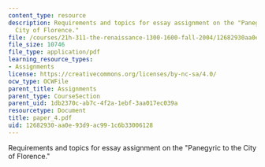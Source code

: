 ```yaml
---
content_type: resource
description: Requirements and topics for essay assignment on the "Panegyric to the
  City of Florence."
file: /courses/21h-311-the-renaissance-1300-1600-fall-2004/12682930aa0e93d9ac991c6b33006128_paper_4.pdf
file_size: 10746
file_type: application/pdf
learning_resource_types:
- Assignments
license: https://creativecommons.org/licenses/by-nc-sa/4.0/
ocw_type: OCWFile
parent_title: Assignments
parent_type: CourseSection
parent_uid: 1db2370c-ab7c-4f2a-1ebf-3aa017ec039a
resourcetype: Document
title: paper_4.pdf
uid: 12682930-aa0e-93d9-ac99-1c6b33006128
---
```

Requirements and topics for essay assignment on the "Panegyric to the City of Florence."